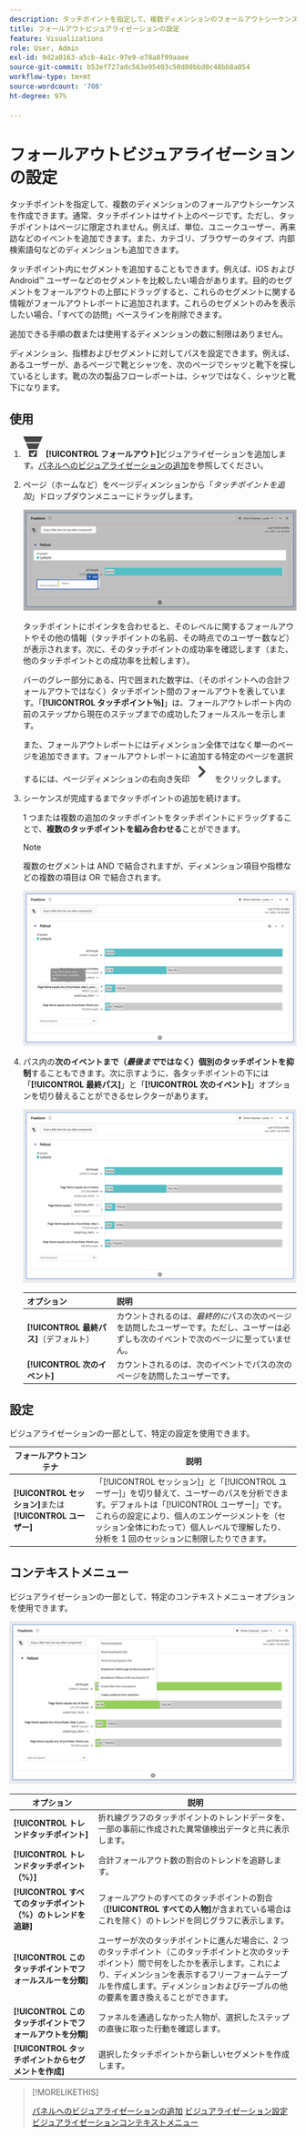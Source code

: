 ```yaml
---
description: タッチポイントを指定して、複数ディメンションのフォールアウトシーケンスを作成します。
title: フォールアウトビジュアライゼーションの設定
feature: Visualizations
role: User, Admin
exl-id: 9d2a0163-a5cb-4a1c-97e9-e78a8f99aaee
source-git-commit: b53ef727adc563e05403c50d80bbd0c48bb8a054
workflow-type: tm+mt
source-wordcount: '708'
ht-degree: 97%

---
```


# フォールアウトビジュアライゼーションの設定

タッチポイントを指定して、複数のディメンションのフォールアウトシーケンスを作成できます。通常、タッチポイントはサイト上のページです。ただし、タッチポイントはページに限定されません。例えば、単位、ユニークユーザー、再来訪などのイベントを追加できます。また、カテゴリ、ブラウザーのタイプ、内部検索語句などのディメンションも追加できます。

タッチポイント内にセグメントを追加することもできます。例えば、iOS および Android™ ユーザーなどのセグメントを比較したい場合があります。目的のセグメントをフォールアウトの上部にドラッグすると、これらのセグメントに関する情報がフォールアウトレポートに追加されます。これらのセグメントのみを表示したい場合、「すべての訪問」ベースラインを削除できます。

追加できる手順の数または使用するディメンションの数に制限はありません。

ディメンション、指標およびセグメントに対してパスを設定できます。例えば、あるユーザーが、あるページで靴とシャツを、次のページでシャツと靴下を探しているとします。靴の次の製品フローレポートは、シャツではなく、シャツと靴下になります。

## 使用

1. ![ConversionFunnel](/help/assets/icons/ConversionFunnel.svg) **[!UICONTROL フォールアウト]**&#x200B;ビジュアライゼーションを追加します。[パネルへのビジュアライゼーションの追加](../freeform-analysis-visualizations.md#add-visualizations-to-a-panel)を参照してください。
1. ページ（ホームなど）をページディメンションから「*タッチポイントを追加*」ドロップダウンメニューにドラッグします。

   ![「タッチポイントを追加」フィールドにドラッグしたホームページディメンションのホームページ。](assets/fallout-drag.png)

   タッチポイントにポインタを合わせると、そのレベルに関するフォールアウトやその他の情報（タッチポイントの名前、その時点でのユーザー数など）が表示されます。次に、そのタッチポイントの成功率を確認します（また、他のタッチポイントとの成功率を比較します）。

   バーのグレー部分にある、円で囲まれた数字は、（そのポイントへの合計フォールアウトではなく）タッチポイント間のフォールアウトを表しています。「**[!UICONTROL タッチポイント％]**」は、フォールアウトレポート内の前のステップから現在のステップまでの成功したフォールスルーを示します。

   また、フォールアウトレポートにはディメンション全体ではなく単一のページを追加できます。フォールアウトレポートに追加する特定のページを選択するには、ページディメンションの右向き矢印 ![ChevronRight](/help/assets/icons/ChevronRight.svg) をクリックします。

1. シーケンスが完成するまでタッチポイントの追加を続けます。

   1 つまたは複数の追加のタッチポイントをタッチポイントにドラッグすることで、**複数のタッチポイントを組み合わせる**&#x200B;ことができます。

   >[!NOTE]
   >
   >複数のセグメントは AND で結合されますが、ディメンション項目や指標などの複数の項目は OR で結合されます。

   ![ ハイライト表示された「ページ：CamerRoll」または「ページ：カメラ」のタッチポイント。](assets/fallout-or.png)

1. パス内の&#x200B;**次のイベントまで（*最後まで*ではなく）個別のタッチポイントを抑制**&#x200B;することもできます。次に示すように、各タッチポイントの下には「**[!UICONTROL 最終パス]**」と「**[!UICONTROL 次のイベント]**」オプションを切り替えることができるセレクターがあります。

   ![ 「最終パス」オプションをハイライト表示したすべての訪問ビュー。](assets/fallout-nexthit.png)

   | オプション | 説明 |
   |---|---|
   | **[!UICONTROL 最終パス]**（デフォルト） | カウントされるのは、*最終的に*&#x200B;パスの次のページを訪問したユーザーです。ただし、ユーザーは必ずしも次のイベントで次のページに至っていません。 |
   | **[!UICONTROL 次のイベント]** | カウントされるのは、次のイベントでパスの次のページを訪問したユーザーです。 |


## 設定

ビジュアライゼーションの一部として、特定の設定を使用できます。

| フォールアウトコンテナ | 説明 |
|--- |--- |
| **[!UICONTROL セッション]**&#x200B;または&#x200B;**[!UICONTROL ユーザー]** | 「[!UICONTROL セッション]」と「[!UICONTROL ユーザー]」を切り替えて、ユーザーのパスを分析できます。デフォルトは「[!UICONTROL ユーザー]」です。これらの設定により、個人のエンゲージメントを（セッション全体にわたって）個人レベルで理解したり、分析を 1 回のセッションに制限したりできます。 |


## コンテキストメニュー

ビジュアライゼーションの一部として、特定のコンテキストメニューオプションを使用できます。

![フォールアウトオプション](assets/fallout-options.png)

| オプション | 説明 |
|--- |--- |
| **[!UICONTROL トレンドタッチポイント]** | 折れ線グラフのタッチポイントのトレンドデータを、一部の事前に作成された異常値検出データと共に表示します。 |
| **[!UICONTROL トレンドタッチポイント（%）]** | 合計フォールアウト数の割合のトレンドを追跡します。 |
| **[!UICONTROL すべてのタッチポイント（%）のトレンドを追跡]** | フォールアウトのすべてのタッチポイントの割合（**[!UICONTROL すべての人物]**&#x200B;が含まれている場合はこれを除く）のトレンドを同じグラフに表示します。 |
| **[!UICONTROL このタッチポイントでフォールスルーを分類]** | ユーザーが次のタッチポイントに進んだ場合に、2 つのタッチポイント（このタッチポイントと次のタッチポイント）間で何をしたかを表示します。これにより、ディメンションを表示するフリーフォームテーブルを作成します。ディメンションおよびテーブルの他の要素を置き換えることができます。 |
| **[!UICONTROL このタッチポイントでフォールアウトを分類]** | ファネルを通過しなかった人物が、選択したステップの直後に取った行動を確認します。 |
| **[!UICONTROL タッチポイントからセグメントを作成]** | 選択したタッチポイントから新しいセグメントを作成します。 |

>[!MORELIKETHIS]
>
>[パネルへのビジュアライゼーションの追加](/help/analyze/analysis-workspace/visualizations/freeform-analysis-visualizations.md#add-visualizations-to-a-panel)
>[ビジュアライゼーション設定](/help/analyze/analysis-workspace/visualizations/freeform-analysis-visualizations.md#settings)
>[ビジュアライゼーションコンテキストメニュー](/help/analyze/analysis-workspace/visualizations/freeform-analysis-visualizations.md#context-menu)
>

